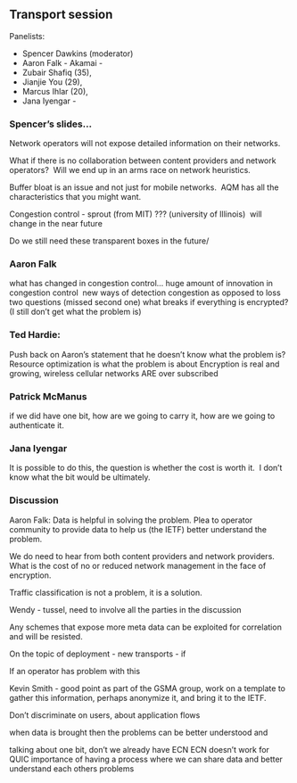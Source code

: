 ## Transport session

Panelists: 
* Spencer Dawkins (moderator) 
* Aaron Falk - Akamai - 
* Zubair Shafiq (35),
* Jianjie You (29),
* Marcus Ihlar (20),
* Jana Iyengar - 

### Spencer’s slides...

Network operators will not expose detailed information on their networks. 

What if there is no collaboration between content providers and network operators? 
Will we end up in an arms race on network heuristics. 

Buffer bloat is an issue and not just for mobile networks. 
AQM has all the characteristics that you might want. 

Congestion control - sprout (from MIT) ??? (university of Illinois) 
will change in the near future

Do we still need these transparent boxes in the future/

### Aaron Falk
what has changed in congestion control...
huge amount of innovation in congestion control 
new ways of detection congestion as opposed to loss
two questions (missed second one)
what breaks if everything is encrypted? (I still don’t get what the problem is)

### Ted Hardie: 
Push back on Aaron’s statement that he doesn’t know what the problem is?
Resource optimization is what the problem is about
Encryption is real and growing, wireless cellular networks ARE over subscribed

### Patrick McManus
if we did have one bit, how are we going to carry it, how are we going to authenticate it. 

### Jana Iyengar
It is possible to do this, the question is whether the cost is worth it. 
I don’t know what the bit would be ultimately. 

### Discussion

Aaron Falk: Data is helpful in solving the problem. Plea to operator community to provide data to help us (the IETF) better understand the problem. 

We do need to hear from both content providers and network providers. What is the cost of no or reduced network management in the face of encryption. 

Traffic classification is not a problem, it is a solution. 

Wendy - tussel, need to involve all the parties in the discussion

Any schemes that expose more meta data can be exploited for correlation and will be resisted. 

On the topic of deployment - new transports - if

If an operator has problem with this

Kevin Smith - good point as part of the GSMA group, work on a template to gather this information, perhaps anonymize it, and bring it to the IETF. 

Don’t discriminate on users, about application flows

when data is brought then the problems can be better understood and 

talking about one bit, don’t we already have ECN
ECN doesn’t work for QUIC
importance of having a process where we can share data and better understand each others problems
